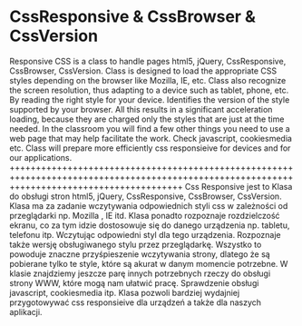 CssResponsive & CssBrowser & CssVersion
=============

Responsive CSS is a class to handle pages html5, jQuery, CssResponsive, CssBrowser, CssVersion. Class is designed to load the appropriate CSS styles depending on the browser like Mozilla, IE, etc. Class also recognize the screen resolution, thus adapting to a device such as tablet, phone, etc. By reading the right style for your device. Identifies the version of the style supported by your browser. All this results in a significant acceleration loading, because they are charged only the styles that are just at the time needed. In the classroom you will find a few other things you need to use a web page that may help facilitate the work. Check javascript, cookiesmedia etc. Class will prepare more efficiently css responsieive for devices and for our applications.
+++++++++++++++++++++++++++++++++++++++++++++++++++++++++++++++++++++++++++++++++++++++++++++++++++++++++++++++++++++++++++++++++++++++++++++
Css Responsive jest to Klasa do obsługi  stron html5, jQuery,  CssResponsive,   CssBrowser, CssVersion. Klasa ma za zadanie  wczytywania  odpowiednich styli css w zależności od przeglądarki np. Mozilla , IE itd. Klasa ponadto rozpoznaje rozdzielczość ekranu, co za tym idzie dostosowuje się do danego urządzenia np. tabletu, telefonu itp. Wczytując odpowiedni styl dla tego urządzenia.  Rozpoznaje także wersję obsługiwanego stylu przez przeglądarkę. Wszystko to powoduje znaczne przyśpieszenie wczytywania strony, dlatego że są pobierane tylko te style, które są akurat w danym momencie potrzebne. W klasie znajdziemy jeszcze parę innych potrzebnych rzeczy do obsługi strony WWW,  które mogą  nam ułatwić pracę. Sprawdzenie obsługi javascript, cookiesmedia itp.  Klasa pozwoli bardziej wydajniej przygotowywać  css responsieive dla urządzeń a także dla naszych aplikacji.
